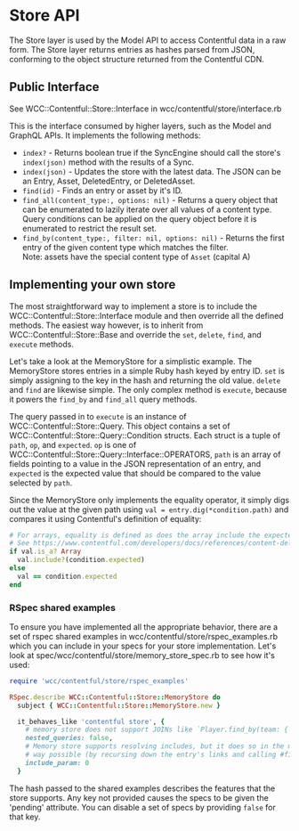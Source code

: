 # Store API

The Store layer is used by the Model API to access Contentful data in a raw form.
The Store layer returns entries as hashes parsed from JSON, conforming to the
object structure returned from the Contentful CDN.

## Public Interface

See WCC::Contentful::Store::Interface in wcc/contentful/store/interface.rb

This is the interface consumed by higher layers, such as the Model and GraphQL
APIs.  It implements the following methods:

* `index?` - Returns boolean true if the SyncEngine should call the store's `index(json)`
  method with the results of a Sync.
* `index(json)` - Updates the store with the latest data.  The JSON can be an Entry,
  Asset, DeletedEntry, or DeletedAsset.
* `find(id)` - Finds an entry or asset by it's ID.
* `find_all(content_type:, options: nil)` - Returns a query object that can be
  enumerated to lazily iterate over all values of a content type.  Query conditions
  can be applied on the query object before it is enumerated to restrict the result
  set.
* `find_by(content_type:, filter: nil, options: nil)` - Returns the first entry 
  of the given content type which matches the filter.  
  Note: assets have the special content
    type of `Asset` (capital A)

## Implementing your own store

The most straightforward way to implement a store is to include the
WCC::Contentful::Store::Interface module and then override all the defined
methods.  The easiest way however, is to inherit from WCC::Contentful::Store::Base
and override the `set`, `delete`, `find`, and `execute` methods.

Let's take a look at the MemoryStore for a simplistic example.  The MemoryStore
stores entries in a simple Ruby hash keyed by entry ID.  `set` is simply
assigning to the key in the hash and returning the old value. `delete` and `find`
are likewise simple.  The only complex method is `execute`, because it powers the
`find_by` and `find_all` query methods.

The query passed in to `execute` is an instance of WCC::Contentful::Store::Query.
This object contains a set of WCC::Contentful::Store::Query::Condition structs.
Each struct is a tuple of `path`, `op`, and `expected`.  `op` is one of
WCC::Contentful::Store::Query::Interface::OPERATORS, `path` is an array of fields
pointing to a value in the JSON representation of an entry, and `expected` is the
expected value that should be compared to the value selected by `path`.

Since the MemoryStore only implements the equality operator, it simply digs
out the value at the given path using `val = entry.dig(*condition.path)`
and compares it using Contentful's definition of equality:
```rb
# For arrays, equality is defined as does the array include the expected value.
# See https://www.contentful.com/developers/docs/references/content-delivery-api/#/reference/search-parameters/array-equality-inequality
if val.is_a? Array
  val.include?(condition.expected)
else
  val == condition.expected
end
```

### RSpec shared examples

To ensure you have implemented all the appropriate behavior, there
are a set of rspec shared examples in wcc/contentful/store/rspec_examples.rb which
you can include in your specs for your store implementation.  Let's look at
spec/wcc/contentful/store/memory_store_spec.rb to see how it's used:

```rb
require 'wcc/contentful/store/rspec_examples'

RSpec.describe WCC::Contentful::Store::MemoryStore do
  subject { WCC::Contentful::Store::MemoryStore.new }

  it_behaves_like 'contentful store', {
    # memory store does not support JOINs like `Player.find_by(team: { slug: 'dallas-cowboys' })
    nested_queries: false,
    # Memory store supports resolving includes, but it does so in the most naiive
    # way possible (by recursing down the entry's links and calling #find on every one)
    include_param: 0
  }
```

The hash passed to the shared examples describes the features that the store
supports.  Any key not provided causes the specs to be given the 'pending'
attribute.  You can disable a set of specs by providing `false` for that key.
